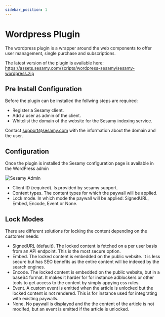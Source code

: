 ```yaml
---
sidebar_position: 1
---
```


# Wordpress Plugin

The wordpress plugin is a wrapper around the web components to offer user management, single purchase and subscriptions.

The latest version of the plugin is available here:
https://assets.sesamy.com/scripts/wordpress-sesamy/sesamy-wordpress.zip

## Pre Install Configuration

Before the plugin can be installed the follwing steps are required:

- Register a Sesamy client.
- Add a user as admin of the client.
- Whitelist the domain of the website for the Sesamy indexing service.

Contact support@sesamy.com with the information about the domain and the user.

## Configuration

Once the plugin is installed the Sesamy configuration page is available in the WordPress admin

![Sesamy Admin](/img/wordpress/wp-config.png)

- Client ID (required). Is provided by sesamy support.
- Content types. The content types for which the paywall will be applied.
- Lock mode. In which mode the paywall will be applied: SignedURL, Embed, Encode, Event or None.

## Lock Modes

There are different solutions for locking the content depending on the customer needs:

- SignedURL (default). The locked content is fetched on a per user basis from an API endpoint. This is the most secure option.
- Embed. The locked content is embedded on the public website. It is less secure but has SEO benefits as the entire content will be indexed by the search engines.
- Encode. The locked content is embedded on the public website, but in a base64 format. It makes it harder for for instance adblockers or other tools to get access to the content by simply appying css rules.
- Event. A custom event is emitted when the article is unlocked but the locked content is not rendered. This is for instance used for integrating with existing paywalls.
- None. No paywall is displayed and the the content of the article is not modifed, but an event is emitted if the article is unlocked.
